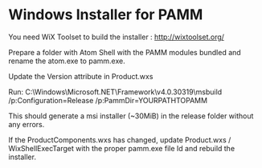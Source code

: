 # Windows Installer for PAMM

You need WiX Toolset to build the installer : http://wixtoolset.org/

Prepare a folder with Atom Shell with the PAMM modules bundled and rename the atom.exe to pamm.exe.

Update the Version attribute in Product.wxs

Run: C:\Windows\Microsoft.NET\Framework\v4.0.30319\msbuild /p:Configuration=Release /p:PammDir=YOURPATHTOPAMM

This should generate a msi installer (~30MiB) in the release folder without any errors.

If the ProductComponents.wxs has changed, update Product.wxs / WixShellExecTarget with the proper pamm.exe file Id and rebuild the installer.
